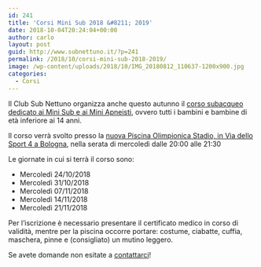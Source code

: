 ```yaml
---
id: 241
title: 'Corsi Mini Sub 2018 &#8211; 2019'
date: 2018-10-04T20:24:04+00:00
author: carlo
layout: post
guid: http://www.subnettuno.it/?p=241
permalink: /2018/10/corsi-mini-sub-2018-2019/
image: /wp-content/uploads/2018/10/IMG_20180812_110637-1200x900.jpg
categories:
  - Corsi
---
```

Il Club Sub Nettuno organizza anche questo autunno il [corso subacqueo dedicato ai Mini Sub e ai Mini Apneisti](http://www.subnettuno.it/attivita-didattica/corsi-minisub/), ovvero tutti i bambini e bambine di età inferiore ai 14 anni.

Il corso verrà svolto presso la [nuova Piscina Olimpionica Stadio, in Via dello Sport 4 a Bologna](http://www.subnettuno.it/dove-siamo/), nella serata di mercoledì dalle 20:00 alle 21:30

Le giornate in cui si terrà il corso sono:

  * Mercoledì 24/10/2018
  * Mercoledì 31/10/2018
  * Mercoledì 07/11/2018
  * Mercoledì 14/11/2018
  * Mercoledì 21/11/2018

Per l&#8217;iscrizione è necessario presentare il certificato medico in corso di validità, mentre per la piscina occorre portare: costume, ciabatte, cuffia, maschera, pinne e (consigliato) un mutino leggero.

Se avete domande non esitate a [contattarci](http://www.subnettuno.it/contattaci/)!